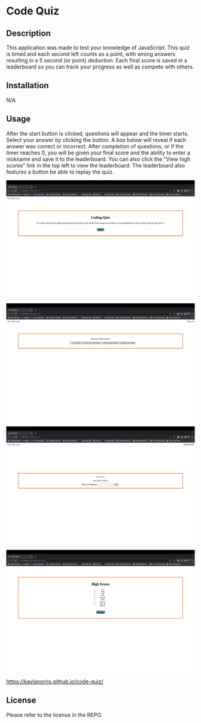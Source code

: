 # Code Quiz

## Description
This application was made to test your knowledge of JavaScript. This quiz is timed and each second left counts as a point, with wrong answers resulting in a 5 second (or point) deduction. Each final score is saved in a leaderboard so you can track your progress as well as compete with others. 

## Installation

N/A

## Usage

After the start button is clicked, questions will appear and the timer starts. Select your answer by clicking the button. A box below will reveal if each answer was correct or incorrect. After completion of questions, or if the timer reaches 0, you will be given your final score and the ability to enter a nickname and save it to the leaderboard. You can also click the "View high scores" link in the top left to view the leaderboard. The leaderboard also features a button be able to replay the quiz.


![Screenshot 1](assets/images/code-quiz-screenshot1.png)
![Screenshot 2](assets/images/code-quiz-screenshot2.png)
![Screenshot 3](assets/images/code-quiz-screenshot3.png)
![Screenshot 4](assets/images/code-quiz-screenshot4.png)

 https://kaylanorris.github.io/code-quiz/

## License

Please refer to the license in the REPO.
